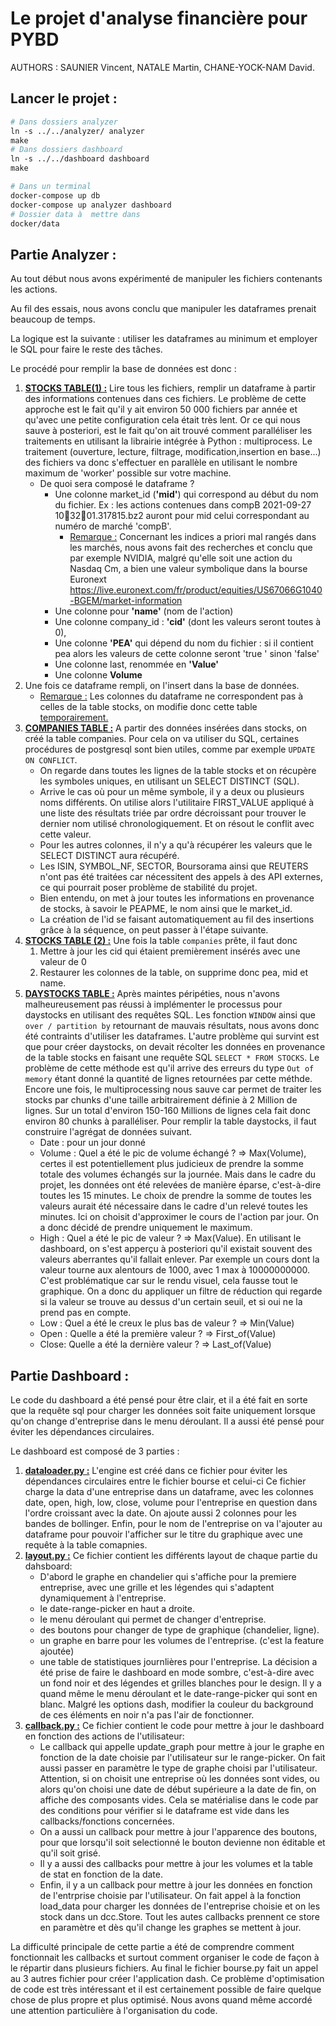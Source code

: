 # Le projet d'analyse financière pour PYBD

AUTHORS : SAUNIER Vincent, NATALE Martin, CHANE-YOCK-NAM David.

## Lancer le projet :

```dockerfile
# Dans dossiers analyzer
ln -s ../../analyzer/ analyzer
make
# Dans dossiers dashboard
ln -s ../../dashboard dashboard
make

# Dans un terminal
docker-compose up db
docker-compose up analyzer dashboard
# Dossier data à  mettre dans 
docker/data
```



## Partie Analyzer :

Au tout début nous avons expérimenté de manipuler les fichiers contenants les actions.

Au fil des essais, nous avons conclu que manipuler les dataframes prenait beaucoup de temps.

La logique est la suivante : utiliser les dataframes au minimum et employer le SQL pour faire le reste des tâches.

Le procédé pour remplir la base de données est donc :

1. <u>**STOCKS TABLE(1) :**</u> Lire tous les fichiers, remplir un dataframe à partir des informations contenues dans ces fichiers. Le problème de cette approche est le fait qu'il y ait environ 50 000 fichiers par année et qu'avec une petite configuration cela était très lent. Or ce qui nous sauve à posteriori, est le fait qu'on ait trouvé comment paralléliser les traitements en utilisant la librairie intégrée à Python : multiprocess. Le traitement (ouverture, lecture, filtrage, modification,insertion en base...)  des fichiers va donc s'effectuer en parallèle en utilisant le nombre maximum de 'worker' possible sur votre machine.
   - De quoi sera composé le dataframe ?
     - Une colonne market_id (**'mid'**) qui correspond au début du nom du fichier. Ex : les actions contenues dans compB 2021-09-27 103201.317815.bz2 auront pour mid celui correspondant au numéro de marché 'compB'. 
       - <u>Remarque :</u>  Concernant les indices a priori mal rangés dans les marchés, nous avons fait des recherches et conclu que par exemple NVIDIA, malgré qu'elle soit une action du Nasdaq Cm, a bien une valeur symbolique dans la bourse Euronext https://live.euronext.com/fr/product/equities/US67066G1040-BGEM/market-information
     - Une colonne pour **'name'** (nom de l'action)
     - Une colonne company_id : **'cid'** (dont les valeurs seront toutes à 0),
     - Une colonne **'PEA'** qui dépend du nom du fichier : si il contient pea alors les valeurs de cette colonne seront 'true ' sinon 'false'
     - Une colonne last, renommée en **'Value'** 
     - Une colonne **Volume**
2. Une fois ce dataframe rempli, on l'insert dans la base de données. 
   - <u>Remarque :</u> Les colonnes du dataframe ne correspondent pas à celles de la table stocks, on modifie donc cette table <u>temporairement.</u>
3. <u>**COMPANIES TABLE :**</u> A partir des données insérées dans stocks, on créé la table companies. Pour cela on va utiliser du SQL, certaines procédures de postgresql sont bien utiles, comme par exemple `UPDATE ON CONFLICT`.
   - On regarde dans toutes les lignes de la table stocks et on récupère les symboles uniques, en utilisant un SELECT DISTINCT (SQL).
   - Arrive le cas où pour un même symbole, il y a deux ou plusieurs noms différents. On utilise alors l'utilitaire FIRST_VALUE appliqué à une liste des résultats triée par ordre décroissant pour trouver le dernier nom utilisé chronologiquement. Et on résout le conflit avec cette valeur.
   - Pour les autres colonnes, il n'y a qu'à récupérer les valeurs que le SELECT DISTINCT aura récupéré.
   - Les ISIN, SYMBOL_NF, SECTOR, Boursorama ainsi que REUTERS n'ont pas été traitées car nécessitent des appels à des API externes, ce qui pourrait poser problème de stabilité du projet.
   - Bien entendu, on met à jour toutes les informations en provenance de stocks, à savoir le PEAPME, le nom ainsi que le market_id.
   - La création de l'id se faisant automatiquement au fil des insertions grâce à la séquence, on peut passer à l'étape suivante.
4. **<u>STOCKS TABLE (2) :</u>** Une fois la table `companies` prête, il faut donc
   1. Mettre à jour les cid qui étaient premièrement insérés avec une valeur de 0
   2. Restaurer les colonnes de la table, on supprime donc pea, mid et name.
5. **<u>DAYSTOCKS TABLE :</u>** Après maintes péripéties, nous n'avons malheureusement pas réussi à implémenter le processus pour daystocks en utilisant des requêtes SQL. Les fonction `WINDOW` ainsi que `over / partition by` retournant de mauvais résultats, nous avons donc été contraints d'utiliser les dataframes. L'autre problème qui survint est que pour créer daystocks, on devait récolter les données en provenance de la table stocks en faisant une requête SQL `SELECT * FROM STOCKS`. Le problème de cette méthode est qu'il arrive des erreurs du type `Out of memory` étant donné la quantité de lignes retournées par cette méthde. Encore une fois, le multiprocessing nous sauve car permet de traiter les stocks par chunks d'une taille arbitrairement définie à 2 Million de lignes. Sur un total d'environ 150-160 Millions de lignes cela fait donc environ 80 chunks à paralléliser. Pour remplir la table daystocks, il faut construire l'agrégat de données suivant.
   - Date : pour un jour donné
   - Volume : Quel a été le pic de volume échangé ? => Max(Volume), certes il est potentiellement plus judicieux de prendre la somme totale des volumes échangés sur la journée. Mais dans le cadre du projet, les données ont été relevées de manière éparse, c'est-à-dire toutes les 15 minutes. Le choix de prendre la somme de toutes les valeurs aurait été nécessaire dans le cadre d'un relevé toutes les minutes. Ici on choisit d'approximer le cours de l'action par jour. On a donc décidé de prendre uniquement le maximum. 
   - High : Quel a été le pic de valeur ? => Max(Value). En utilisant le dashboard, on s'est apperçu à posteriori qu'il existait souvent des valeurs aberrantes qu'il fallait enlever. Par exemple un cours dont la valeur tourne aux alentours de 1000, avec 1 max à 10000000000. C'est problématique car sur le rendu visuel, cela fausse tout le graphique. On a donc du appliquer un filtre de réduction qui regarde si la valeur se trouve au dessus d'un certain seuil, et si oui ne la prend pas en compte.
   - Low : Quel a été le creux le plus bas de valeur ? => Min(Value)
   - Open : Quelle a été la première valeur ? => First_of(Value)
   - Close: Quelle a été la dernière valeur ? => Last_of(Value)

## Partie Dashboard :

Le code du dashboard a été pensé pour être clair, et il a été fait en sorte que la requête sql pour charger les données soit faite uniquement lorsque qu'on change d'entreprise dans le menu déroulant. Il a aussi été pensé pour éviter les dépendances circulaires.

Le dashboard est composé de 3 parties :
1. <u>**dataloader.py :**</u> L'engine est créé dans ce fichier pour éviter les dépendances circulaires entre le fichier bourse et celui-ci Ce fichier charge la data d'une entreprise dans un dataframe, avec les colonnes date, open, high, low, close, volume pour l'entreprise en question dans l'ordre croissant avec la date. On ajoute aussi 2 colonnes pour les bandes de bollinger. Enfin, pour le nom de l'entreprise on va l'ajouter au dataframe pour pouvoir l'afficher sur le titre du graphique avec une requête à la table comapnies. 
2. <u>**layout.py :**</u> Ce fichier contient les différents layout de chaque partie du dahsboard: 
   - D'abord le graphe en chandelier qui s'affiche pour la premiere entreprise, avec une grille et les légendes qui s'adaptent dynamiquement à l'entreprise.
   - le date-range-picker en haut a droite.
   - le menu déroulant qui permet de changer d'entreprise.
   - des boutons pour changer de type de graphique (chandelier, ligne).
   - un graphe en barre pour les volumes de l'entreprise. (c'est la feature ajoutée)
   - une table de statistiques journlières pour l'entreprise.
   La décision a été prise de faire le dashboard en mode sombre, c'est-à-dire avec un fond noir et des légendes et grilles blanches pour le design. Il y a quand même le menu déroulant et le date-range-picker qui sont en blanc. Malgré les options dash, modifier la couleur du background de ces éléments en noir n'a pas l'air de fonctionner.
3. <u>**callback.py :**</u> Ce fichier contient le code pour mettre à jour le dashboard en fonction des actions de l'utilisateur:
   - Le callback qui appelle update_graph pour mettre à jour le graphe en fonction de la date choisie par l'utilisateur sur le range-picker. On fait aussi passer en paramètre le type de graphe choisi par l'utilisateur. Attention, si on choisit une entreprise où les données sont vides, ou alors qu'on choisi une date de début supérieure a la date de fin, on affiche des composants vides. Cela se matérialise dans le code par des conditions pour vérifier si le dataframe est vide dans les callbacks/fonctions concernées.
   - On a aussi un callback pour mettre à jour l'apparence des boutons, pour que lorsqu'il soit selectionné le bouton devienne non éditable et qu'il soit grisé.
   - Il y a aussi des callbacks pour mettre à jour les volumes et la table de stat en fonction de la date.
   - Enfin, il y a un callback pour mettre à jour les données en fonction de l'entrprise choisie par l'utilisateur. On fait appel à la fonction load_data pour charger les données de l'entreprise choisie et on les stock dans un dcc.Store. Tout les autes callbacks prennent ce store en paramètre et dès qu'il change les graphes se mettent à jour.

La difficulté principale de cette partie a été de comprendre comment fonctionnait les callbacks et surtout comment organiser le code de façon à le répartir dans plusieurs fichiers. Au final le fichier bourse.py fait un appel au 3 autres fichier pour créer l'application dash. 
Ce problème d'optimisation de code est très intéressant et il est certainement possible de faire quelque chose de plus propre et plus optimisé. Nous avons quand même accordé une attention particulière à l'organisation du code.




















 





